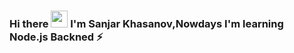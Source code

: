 ### Hi there <img src="https://media.giphy.com/media/hvRJCLFzcasrR4ia7z/giphy.gif" width="27px"> I'm Sanjar Khasanov,Nowdays I'm learning Node.js Backned ⚡

<!--
**SanjarKhasanov/SanjarKhasanov** is a ✨ _special_ ✨ repository because its `README.md` (this file) appears on your GitHub profile.

Here are some ideas to get you started:

- 🔭 I’m currently working on ...
- 🌱 I’m currently learning ...
- 👯 I’m looking to collaborate on ...
- 🤔 I’m looking for help with ...
- 💬 Ask me about ...
- 📫 How to reach me: ...
- 😄 Pronouns: ...
- ⚡ Fun fact: ...
-->

